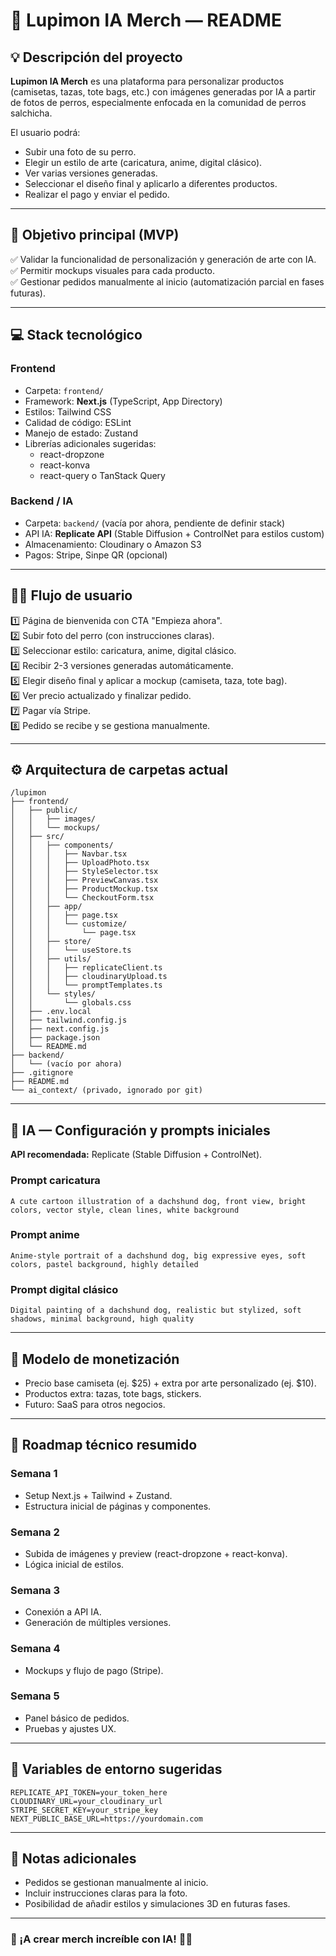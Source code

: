 # 🐶 Lupimon IA Merch — README

## 💡 Descripción del proyecto

**Lupimon IA Merch** es una plataforma para personalizar productos (camisetas, tazas, tote bags, etc.) con imágenes generadas por IA a partir de fotos de perros, especialmente enfocada en la comunidad de perros salchicha.

El usuario podrá:
- Subir una foto de su perro.
- Elegir un estilo de arte (caricatura, anime, digital clásico).
- Ver varias versiones generadas.
- Seleccionar el diseño final y aplicarlo a diferentes productos.
- Realizar el pago y enviar el pedido.

---

## 🎯 Objetivo principal (MVP)

✅ Validar la funcionalidad de personalización y generación de arte con IA.\
✅ Permitir mockups visuales para cada producto.\
✅ Gestionar pedidos manualmente al inicio (automatización parcial en fases futuras).

---

## 💻 Stack tecnológico

### Frontend
- Carpeta: `frontend/`
- Framework: **Next.js** (TypeScript, App Directory)
- Estilos: Tailwind CSS
- Calidad de código: ESLint
- Manejo de estado: Zustand
- Librerías adicionales sugeridas:
  - react-dropzone
  - react-konva
  - react-query o TanStack Query

### Backend / IA
- Carpeta: `backend/` (vacía por ahora, pendiente de definir stack)
- API IA: **Replicate API** (Stable Diffusion + ControlNet para estilos custom)
- Almacenamiento: Cloudinary o Amazon S3
- Pagos: Stripe, Sinpe QR (opcional)

---

## 🧑‍🎨 Flujo de usuario

1️⃣ Página de bienvenida con CTA "Empieza ahora".\
2️⃣ Subir foto del perro (con instrucciones claras).\
3️⃣ Seleccionar estilo: caricatura, anime, digital clásico.\
4️⃣ Recibir 2-3 versiones generadas automáticamente.\
5️⃣ Elegir diseño final y aplicar a mockup (camiseta, taza, tote bag).\
6️⃣ Ver precio actualizado y finalizar pedido.\
7️⃣ Pagar vía Stripe.\
8️⃣ Pedido se recibe y se gestiona manualmente.

---

## ⚙️ Arquitectura de carpetas actual

```
/lupimon
├── frontend/
│   ├── public/
│   │   ├── images/
│   │   └── mockups/
│   ├── src/
│   │   ├── components/
│   │   │   ├── Navbar.tsx
│   │   │   ├── UploadPhoto.tsx
│   │   │   ├── StyleSelector.tsx
│   │   │   ├── PreviewCanvas.tsx
│   │   │   ├── ProductMockup.tsx
│   │   │   └── CheckoutForm.tsx
│   │   ├── app/
│   │   │   ├── page.tsx
│   │   │   └── customize/
│   │   │       └── page.tsx
│   │   ├── store/
│   │   │   └── useStore.ts
│   │   ├── utils/
│   │   │   ├── replicateClient.ts
│   │   │   ├── cloudinaryUpload.ts
│   │   │   └── promptTemplates.ts
│   │   └── styles/
│   │       └── globals.css
│   ├── .env.local
│   ├── tailwind.config.js
│   ├── next.config.js
│   ├── package.json
│   └── README.md
├── backend/
│   └── (vacío por ahora)
├── .gitignore
├── README.md
└── ai_context/ (privado, ignorado por git)
```

---

## 🤖 IA — Configuración y prompts iniciales

**API recomendada:** Replicate (Stable Diffusion + ControlNet).

### Prompt caricatura
```
A cute cartoon illustration of a dachshund dog, front view, bright colors, vector style, clean lines, white background
```
### Prompt anime
```
Anime-style portrait of a dachshund dog, big expressive eyes, soft colors, pastel background, highly detailed
```
### Prompt digital clásico
```
Digital painting of a dachshund dog, realistic but stylized, soft shadows, minimal background, high quality
```

---

## 💸 Modelo de monetización
- Precio base camiseta (ej. $25) + extra por arte personalizado (ej. $10).
- Productos extra: tazas, tote bags, stickers.
- Futuro: SaaS para otros negocios.

---

## 🚀 Roadmap técnico resumido

### Semana 1
- Setup Next.js + Tailwind + Zustand.
- Estructura inicial de páginas y componentes.

### Semana 2
- Subida de imágenes y preview (react-dropzone + react-konva).
- Lógica inicial de estilos.

### Semana 3
- Conexión a API IA.
- Generación de múltiples versiones.

### Semana 4
- Mockups y flujo de pago (Stripe).

### Semana 5
- Panel básico de pedidos.
- Pruebas y ajustes UX.

---

## 📄 Variables de entorno sugeridas
```
REPLICATE_API_TOKEN=your_token_here
CLOUDINARY_URL=your_cloudinary_url
STRIPE_SECRET_KEY=your_stripe_key
NEXT_PUBLIC_BASE_URL=https://yourdomain.com
```

---

## 💬 Notas adicionales
- Pedidos se gestionan manualmente al inicio.
- Incluir instrucciones claras para la foto.
- Posibilidad de añadir estilos y simulaciones 3D en futuras fases.

---

### 🚀 ¡A crear merch increíble con IA! 🐶✨


